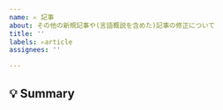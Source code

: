 ```yaml
---
name: ✍ 記事
about: その他の新規記事や(言語概説を含めた)記事の修正について
title: ''
labels: ✍article
assignees: ''

---
```


<!--
Issueありがとうございます!
まず初めに, Issueの重複を避けるために, そのIssueが既に報告されていないか確認してください.
-->

## 💡 Summary

<!-- 何を書いてほしいか，どの記事が間違っているかを簡単にまとめてください -->
